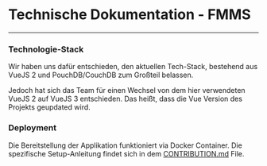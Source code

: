 # Technische Dokumentation - FMMS

***

### Technologie-Stack

Wir haben uns dafür entschieden, den aktuellen Tech-Stack, bestehend aus VueJS 2 und PouchDB/CouchDB zum Großteil belassen. 

Jedoch hat sich das Team für einen Wechsel von dem hier verwendeten VueJS 2 auf VueJS 3 entschieden. Das heißt, dass die Vue Version des Projekts geupdated wird.

### Deployment

Die Bereitstellung der Applikation funktioniert via Docker Container. Die spezifische Setup-Anleitung findet sich in dem [CONTRIBUTION.md](CONTRIBUTION.md) File.

